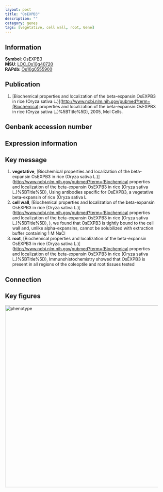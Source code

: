 ```yaml
---
layout: post
title: "OsEXPB3"
description: ""
category: genes
tags: [vegetative, cell wall, root, Gene]
---
```


## Information
__Symbol__: OsEXPB3  
__MSU__: [LOC_Os10g40720](http://rice.plantbiology.msu.edu/cgi-bin/ORF_infopage.cgi?orf=LOC_Os10g40720)  
__RAPdb__: [Os10g0555900](http://rapdb.dna.affrc.go.jp/viewer/gbrowse_details/irgsp1?name=Os10g0555900)  

## Publication
1. [Biochemical properties and localization of the beta-expansin OsEXPB3 in rice (Oryza sativa L.)](http://www.ncbi.nlm.nih.gov/pubmed?term=(Biochemical properties and localization of the beta-expansin OsEXPB3 in rice (Oryza sativa L.)%5BTitle%5D), 2005, Mol Cells.

## Genbank accession number

## Expression information

## Key message
1. __vegetative__, [Biochemical properties and localization of the beta-expansin OsEXPB3 in rice (Oryza sativa L.)](http://www.ncbi.nlm.nih.gov/pubmed?term=(Biochemical properties and localization of the beta-expansin OsEXPB3 in rice (Oryza sativa L.)%5BTitle%5D),  Using antibodies specific for OsEXPB3, a vegetative beta-expansin of rice (Oryza sativa L
2. __cell wall__, [Biochemical properties and localization of the beta-expansin OsEXPB3 in rice (Oryza sativa L.)](http://www.ncbi.nlm.nih.gov/pubmed?term=(Biochemical properties and localization of the beta-expansin OsEXPB3 in rice (Oryza sativa L.)%5BTitle%5D), ), we found that OsEXPB3 is tightly bound to the cell wall and, unlike alpha-expansins, cannot be solubilized with extraction buffer containing 1 M NaCl
3. __root__, [Biochemical properties and localization of the beta-expansin OsEXPB3 in rice (Oryza sativa L.)](http://www.ncbi.nlm.nih.gov/pubmed?term=(Biochemical properties and localization of the beta-expansin OsEXPB3 in rice (Oryza sativa L.)%5BTitle%5D),  Immunohistochemistry showed that OsEXPB3 is present in all regions of the coleoptile and root tissues tested

## Connection

## Key figures
<img src="http://ricencode.github.io/images/OsEXPB3.pheno.png" alt="phenotype"  style="width: 600px;"/>



